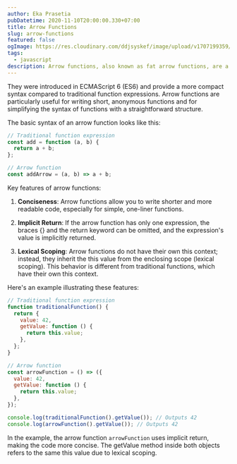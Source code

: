 ```yaml
---
author: Eka Prasetia
pubDatetime: 2020-11-10T20:00:00.330+07:00
title: Arrow Functions
slug: arrow-functions
featured: false
ogImage: https://res.cloudinary.com/ddjsyskef/image/upload/v1707199359/prasetia-me/euv22wynnl10xhrzb6jm.png
tags:
  - javascript
description: Arrow functions, also known as fat arrow functions, are a concise way to write functions in JavaScript.
---
```


They were introduced in ECMAScript 6 (ES6) and provide a more compact syntax compared to traditional function expressions. Arrow functions are particularly useful for writing short, anonymous functions and for simplifying the syntax of functions with a straightforward structure.

The basic syntax of an arrow function looks like this:

```javascript
// Traditional function expression
const add = function (a, b) {
  return a + b;
};

// Arrow function
const addArrow = (a, b) => a + b;
```

Key features of arrow functions:

1. **Conciseness**: Arrow functions allow you to write shorter and more readable code, especially for simple, one-liner functions.

2. **Implicit Return**: If the arrow function has only one expression, the braces {} and the return keyword can be omitted, and the expression's value is implicitly returned.

3. **Lexical Scoping**: Arrow functions do not have their own this context; instead, they inherit the this value from the enclosing scope (lexical scoping). This behavior is different from traditional functions, which have their own this context.

Here's an example illustrating these features:

```javascript
// Traditional function expression
function traditionalFunction() {
  return {
    value: 42,
    getValue: function () {
      return this.value;
    },
  };
}

// Arrow function
const arrowFunction = () => ({
  value: 42,
  getValue: function () {
    return this.value;
  },
});

console.log(traditionalFunction().getValue()); // Outputs 42
console.log(arrowFunction().getValue()); // Outputs 42
```

In the example, the arrow function `arrowFunction` uses implicit return, making the code more concise. The getValue method inside both objects refers to the same this value due to lexical scoping.

